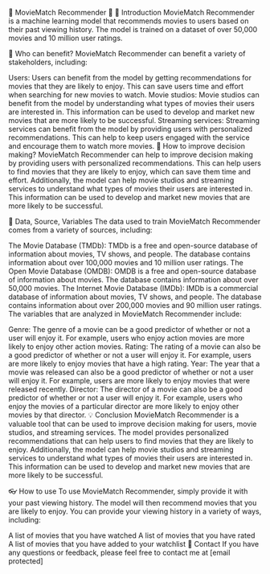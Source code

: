 🎥 MovieMatch Recommender 🍿
🧐 Introduction
MovieMatch Recommender is a machine learning model that recommends movies to users based on their past viewing history. The model is trained on a dataset of over 50,000 movies and 10 million user ratings.

👥 Who can benefit?
MovieMatch Recommender can benefit a variety of stakeholders, including:

Users: Users can benefit from the model by getting recommendations for movies that they are likely to enjoy. This can save users time and effort when searching for new movies to watch.
Movie studios: Movie studios can benefit from the model by understanding what types of movies their users are interested in. This information can be used to develop and market new movies that are more likely to be successful.
Streaming services: Streaming services can benefit from the model by providing users with personalized recommendations. This can help to keep users engaged with the service and encourage them to watch more movies.
🤔 How to improve decision making?
MovieMatch Recommender can help to improve decision making by providing users with personalized recommendations. This can help users to find movies that they are likely to enjoy, which can save them time and effort. Additionally, the model can help movie studios and streaming services to understand what types of movies their users are interested in. This information can be used to develop and market new movies that are more likely to be successful.

🔢 Data, Source, Variables
The data used to train MovieMatch Recommender comes from a variety of sources, including:

The Movie Database (TMDb): TMDb is a free and open-source database of information about movies, TV shows, and people. The database contains information about over 100,000 movies and 10 million user ratings.
The Open Movie Database (OMDB): OMDB is a free and open-source database of information about movies. The database contains information about over 50,000 movies.
The Internet Movie Database (IMDb): IMDb is a commercial database of information about movies, TV shows, and people. The database contains information about over 200,000 movies and 90 million user ratings.
The variables that are analyzed in MovieMatch Recommender include:

Genre: The genre of a movie can be a good predictor of whether or not a user will enjoy it. For example, users who enjoy action movies are more likely to enjoy other action movies.
Rating: The rating of a movie can also be a good predictor of whether or not a user will enjoy it. For example, users are more likely to enjoy movies that have a high rating.
Year: The year that a movie was released can also be a good predictor of whether or not a user will enjoy it. For example, users are more likely to enjoy movies that were released recently.
Director: The director of a movie can also be a good predictor of whether or not a user will enjoy it. For example, users who enjoy the movies of a particular director are more likely to enjoy other movies by that director.
💡 Conclusion
MovieMatch Recommender is a valuable tool that can be used to improve decision making for users, movie studios, and streaming services. The model provides personalized recommendations that can help users to find movies that they are likely to enjoy. Additionally, the model can help movie studios and streaming services to understand what types of movies their users are interested in. This information can be used to develop and market new movies that are more likely to be successful.

👓 How to use
To use MovieMatch Recommender, simply provide it with your past viewing history. The model will then recommend movies that you are likely to enjoy. You can provide your viewing history in a variety of ways, including:

A list of movies that you have watched
A list of movies that you have rated
A list of movies that you have added to your watchlist
📮 Contact
If you have any questions or feedback, please feel free to contact me at [email protected]
